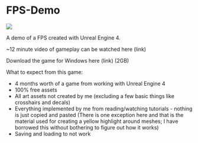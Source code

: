 # FPS-Demo

![](https://i.imgur.com/pJ6K1iL.jpg)


A demo of a FPS created with Unreal Engine 4.

~12 minute video of gameplay can be watched here (link)

Download the game for Windows here (link) (2GB)

What to expect from this game:
- 4 months worth of a game from working with Unreal Engine 4
- 100% free assets
- All art assets not created by me (excluding a few basic things like crosshairs and decals)
- Everything implemented by me from reading/watching tutorials - nothing is just copied and pasted (There is one exception here and that is the material used for creating a yellow highlight around meshes; I have borrowed this without bothering to figure out how it works)
- Saving and loading to not work
